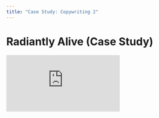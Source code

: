 ```yaml
---
title: "Case Study: Copywriting 2"
---
```


# Radiantly Alive (Case Study)

<div class='embed-container'><iframe src='https://player.vimeo.com/video/221740181' frameborder='0' webkitAllowFullScreen mozallowfullscreen allowFullScreen></iframe></div>